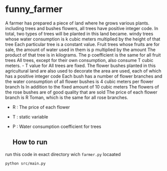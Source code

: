 # funny_farmer
A farmer has prepared a piece of land where he grows various plants. including trees and bushes
flowers, all trees have positive integer code. In total, two types of trees will be planted in this land
became. windy trees whose water consumption is k cubic meters multiplied by the height of that tree
Each particular tree is a constant value.
Fruit trees whose fruits are for sale, the amount of water used in them is p multiplied by the amount
The product of that tree is in kilograms.
The p coefficient is the same for all fruit trees
All trees, except for their own consumption, also consume T cubic meters. - T value for
All trees are fixed. The flower bushes planted in this agricultural land are also used to decorate the area
are used, each of which has a positive integer code
Each bush has a number of flower branches and the water consumption of all flower bushes is 4 cubic meters per flower branch
Is
In addition to the fixed amount of 10 cubic meters
The flowers of the rose bushes are of good quality that are sold
The price of each flower branch is R Toman, which is the same for all rose branches.

- R : The price of each flower
- T : static variable
- P : Water consumption coefficient for trees

  ## How to run
run this code in exact directory wich `farmer.py` locaated
```
python src/main.py
```

